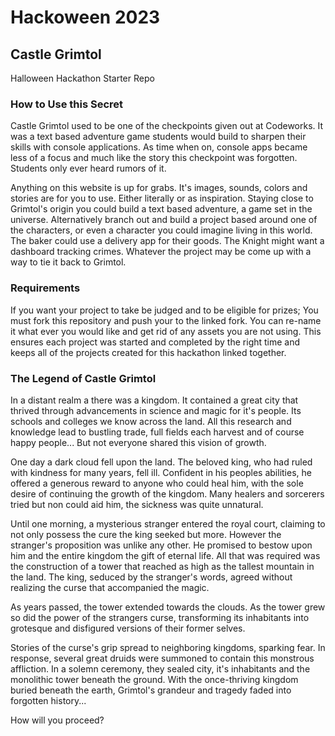 # Hackoween 2023
## Castle Grimtol

Halloween Hackathon Starter Repo


### How to Use this Secret

Castle Grimtol used to be one of the checkpoints given out at Codeworks. It was a text based adventure game students would build to sharpen their skills with console applications. As time when on, console apps became less of a focus and much like the story this checkpoint was forgotten. Students only ever heard rumors of it.

Anything on this website is up for grabs. It's images, sounds, colors and stories are for you to use. Either literally or as inspiration. Staying close to Grimtol's origin you could build a text based adventure, a game set in the universe. Alternatively branch out and build a project based around one of the characters, or even a character you could imagine living in this world. The baker could use a delivery app for their goods. The Knight might want a dashboard tracking crimes. Whatever the project may be come up with a way to tie it back to Grimtol.


### Requirements

If you want your project to take be judged and to be eligible for prizes; You must fork this repository and push your to the linked fork. You can re-name it what ever you would like and get rid of any assets you are not using. This ensures each project was started and completed by the right time and keeps all of the projects created for this hackathon linked together.


### The Legend of Castle Grimtol

In a distant realm a there was a kingdom. It contained a great city that thrived through advancements in science and magic for it's people. Its schools and colleges we know across the land. All this research and knowledge lead to bustling trade, full fields each harvest and of course happy people... But not everyone shared this vision of growth.

One day a dark cloud fell upon the land. The beloved king, who had ruled with kindness for many years, fell ill. Confident in his peoples abilities, he offered a generous reward to anyone who could heal him, with the sole desire of continuing the growth of the kingdom. Many healers and sorcerers tried but non could aid him, the sickness was quite unnatural.

Until one morning, a mysterious stranger entered the royal court, claiming to not only possess the cure the king seeked but more. However the stranger's proposition was unlike any other. He promised to bestow upon him and the entire kingdom the gift of eternal life. All that was required was the construction of a tower that reached as high as the tallest mountain in the land. The king, seduced by the stranger's words, agreed without realizing the curse that accompanied the magic.

As years passed, the tower extended towards the clouds. As the tower grew so did the power of the strangers curse, transforming its inhabitants into grotesque and disfigured versions of their former selves.

Stories of the curse's grip spread to neighboring kingdoms, sparking fear. In response, several great druids were summoned to contain this monstrous affliction. In a solemn ceremony, they sealed city, it's inhabitants and the monolithic tower beneath the ground. With the once-thriving kingdom buried beneath the earth, Grimtol's grandeur and tragedy faded into forgotten history...

How will you proceed?
